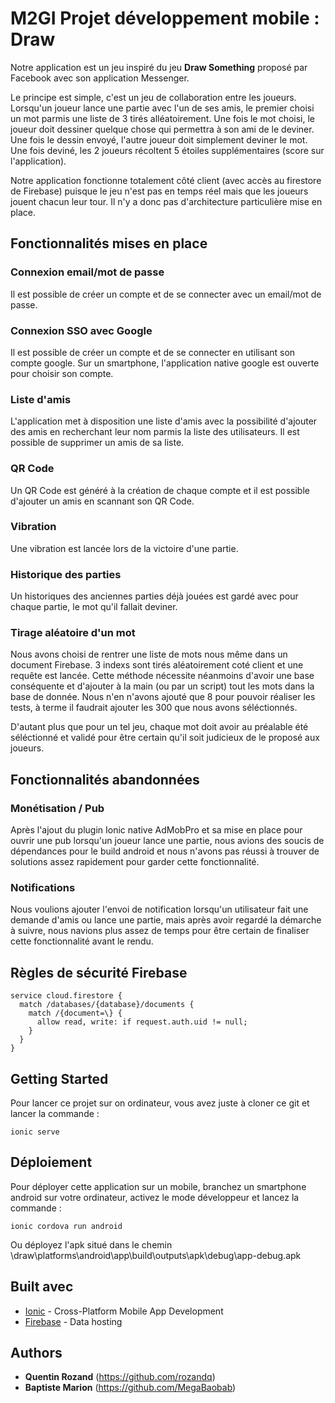 # M2GI Projet développement mobile : Draw

Notre application est un jeu inspiré du jeu **Draw Something** proposé par Facebook avec son application Messenger.

Le principe est simple, c'est un jeu de collaboration entre les joueurs. 
Lorsqu'un joueur lance une partie avec l'un de ses amis, le premier choisi un mot parmis une liste de 3 tirés alléatoirement. 
Une fois le mot choisi, le joueur doit dessiner quelque chose qui permettra à son ami de le deviner. 
Une fois le dessin envoyé, l'autre joueur doit simplement deviner le mot. 
Une fois deviné, les 2 joueurs récoltent 5 étoiles supplémentaires (score sur l'application).

Notre application fonctionne totalement côté client (avec accès au firestore de Firebase) puisque le jeu n'est pas en temps réel mais que les joueurs jouent chacun leur tour.
Il n'y a donc pas d'architecture particulière mise en place. 


## Fonctionnalités mises en place

### Connexion email/mot de passe

Il est possible de créer un compte et de se connecter avec un email/mot de passe.


### Connexion SSO avec Google

Il est possible de créer un compte et de se connecter en utilisant son compte google. Sur un smartphone, l'application native google est ouverte pour choisir son compte.


### Liste d'amis

L'application met à disposition une liste d'amis avec la possibilité d'ajouter des amis en recherchant leur nom parmis la liste des utilisateurs. Il est possible de supprimer un amis de sa liste.


### QR Code

Un QR Code est généré à la création de chaque compte et il est possible d'ajouter un amis en scannant son QR Code.

### Vibration

Une vibration est lancée lors de la victoire d'une partie.


### Historique des parties

Un historiques des anciennes parties déjà jouées est gardé avec pour chaque partie, le mot qu'il fallait deviner.


### Tirage aléatoire d'un mot

Nous avons choisi de rentrer une liste de mots nous même dans un document Firebase. 3 indexs sont tirés aléatoirement coté client et une requête est lancée.
Cette méthode nécessite néanmoins d'avoir une base conséquente et d'ajouter à la main (ou par un script) tout les mots dans la base de donnée. Nous n'en n'avons ajouté que 8 pour pouvoir réaliser les tests, à terme il faudrait ajouter les 300 que nous avons séléctionnés. 

D'autant plus que pour un tel jeu, chaque mot doit avoir au préalable été séléctionné et validé pour être certain qu'il soit judicieux de le proposé aux joueurs. 


## Fonctionnalités abandonnées

### Monétisation / Pub

Après l'ajout du plugin Ionic native AdMobPro et sa mise en place pour ouvrir une pub lorsqu'un joueur lance une partie, nous avions des soucis de dépendances pour le build android et nous n'avons pas réussi à trouver de solutions assez rapidement pour garder cette fonctionnalité.


### Notifications

Nous voulions ajouter l'envoi de notification lorsqu'un utilisateur fait une demande d'amis ou lance une partie, mais après avoir regardé la démarche à suivre, nous navions plus assez de temps pour être certain de finaliser cette fonctionnalité avant le rendu.


## Règles de sécurité Firebase

```
service cloud.firestore {
  match /databases/{database}/documents {
    match /{document=\} {
      allow read, write: if request.auth.uid != null;
    }
  }
}
```


## Getting Started

Pour lancer ce projet sur on ordinateur, vous avez juste à cloner ce git et lancer la commande :
```
ionic serve
```

## Déploiement

Pour déployer cette application sur un mobile, branchez un smartphone android sur votre ordinateur, activez le mode développeur et lancez la commande :
```
ionic cordova run android
```
Ou déployez l'apk situé dans le chemin \draw\platforms\android\app\build\outputs\apk\debug\app-debug.apk

## Built avec 

* [Ionic](https://ionicframework.com/) - Cross-Platform Mobile App Development
* [Firebase](https://firebase.google.com) - Data hosting

## Authors

* **Quentin Rozand** (https://github.com/rozandq)
* **Baptiste Marion** (https://github.com/MegaBaobab)
